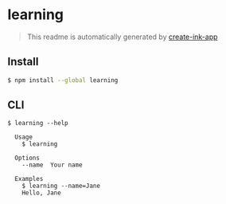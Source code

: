 # learning

> This readme is automatically generated by [create-ink-app](https://github.com/vadimdemedes/create-ink-app)


## Install

```bash
$ npm install --global learning
```


## CLI

```
$ learning --help

  Usage
    $ learning

  Options
    --name  Your name

  Examples
    $ learning --name=Jane
    Hello, Jane
```
